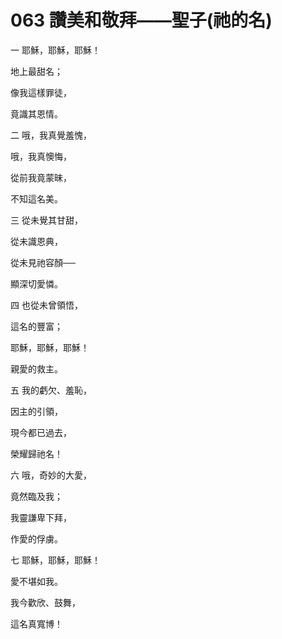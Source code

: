 # 063 讚美和敬拜——聖子(祂的名)

一 耶穌，耶穌，耶穌！

地上最甜名；

像我這樣罪徒，

竟識其恩情。

二 哦，我真覺羞愧，

哦，我真懊悔，

從前我竟蒙昧，

不知這名美。

三 從未覺其甘甜，

從未識恩典，

從未見祂容顏──

顯深切愛憐。

四 也從未曾領悟，

這名的豐富；

耶穌，耶穌，耶穌！

親愛的救主。

五 我的虧欠、羞恥，

因主的引領，

現今都已過去，

榮耀歸祂名！

六 哦，奇妙的大愛，

竟然臨及我；

我靈謙卑下拜，

作愛的俘虜。

七 耶穌，耶穌，耶穌！

愛不堪如我。

我今歡欣、鼓舞，

這名真寬博！

